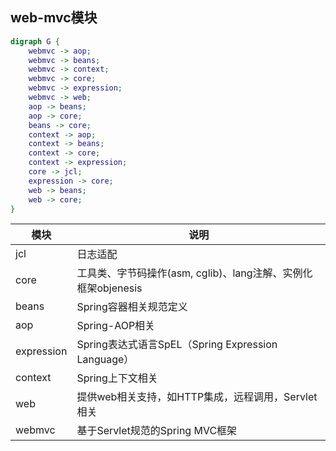 ## web-mvc模块
```dot
digraph G {
    webmvc -> aop;
    webmvc -> beans;
    webmvc -> context;
    webmvc -> core;
    webmvc -> expression;
    webmvc -> web;
    aop -> beans;
    aop -> core;
    beans -> core;
    context -> aop;
    context -> beans;
    context -> core;
    context -> expression;
    core -> jcl;
    expression -> core;
    web -> beans;
    web -> core;
}
```

| 模块 | 说明 |
| ---- | ---- |
| jcl | 日志适配 |
| core | 工具类、字节码操作(asm, cglib)、lang注解、实例化框架objenesis |
| beans | Spring容器相关规范定义 |
| aop | Spring-AOP相关 |
| expression | Spring表达式语言SpEL（Spring Expression Language） |
| context | Spring上下文相关 |
| web | 提供web相关支持，如HTTP集成，远程调用，Servlet相关 |
| webmvc | 基于Servlet规范的Spring MVC框架 |